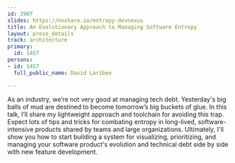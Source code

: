 ```yaml
---
id: 2907
slides: https://nnshare.io/entropy-devnexus
title: An Evolutionary Approach to Managing Software Entropy
layout: preso_details
track: architecture
primary:
  id: 1457
persons:
- id: 1457
  full_public_name: David Laribee

---
```

As an industry, we’re not very good at managing tech debt. Yesterday's big balls of mud are destined to become tomorrow’s big buckets of glue. In this talk, I’ll share my lightweight approach and toolchain for avoiding this trap. Expect lots of tips and tricks for combating entropy in long-lived, software-intensive products shared by teams and large organizations. Ultimately, I'll show you how to start building a system for visualizing, prioritizing, and managing your software product's evolution and technical debt side by side with new feature development. 
